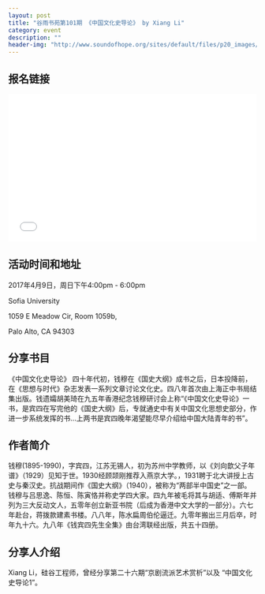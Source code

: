 ```yaml
---
layout: post
title: "谷雨书苑第101期 《中国文化史导论》 by Xiang Li"
category: event
description: ""
header-img: "http://www.soundofhope.org/sites/default/files/p20_images/201511/846d95f88fbaa686dc07a782ca84a0d7.jpg"
---
```


## 报名链接
<div style="width:100%; text-align:left;" ><iframe src="//eventbrite.com/tickets-external?eid=33450839361&ref=etckt" frameborder="0" height="300" width="100%" vspace="0" hspace="0" marginheight="5" marginwidth="5" scrolling="auto" allowtransparency="true"></iframe></div>

## 活动时间和地址
2017年4月9日，周日下午4:00pm - 6:00pm

Sofia University 

1059 E Meadow Cir, Room 1059b,

Palo Alto, CA 94303

## 分享书目
《中国文化史导论》
四十年代初，钱穆在《国史大纲》成书之后，日本投降前，在《思想与时代》杂志发表一系列文章讨论文化史。四八年首次由上海正中书局结集出版。钱遗孀胡美琦在九五年香港纪念钱穆研讨会上称“《中国文化史导论》一书，是宾四在写完他的《国史大纲》后，专就通史中有关中国文化思想史部分，作进一步系统发挥的书...上两书是宾四晚年渴望能尽早介绍给中国大陆青年的书”。

## 作者简介
钱穆(1895-1990)，字宾四，江苏无锡人，初为苏州中学教师，以《刘向歆父子年谱》（1929）见知于世。1930经顾颉刚推荐入燕京大学。，1931聘于北大讲授上古史与秦汉史。抗战期间作《国史大纲》（1940），被称为“两部半中国史”之一部。钱穆与吕思逸、陈恒、陈寅恪并称史学四大家。四九年被毛将其与胡适、傅斯年并列为三大反动文人，五零年创立新亚书院（后成为香港中文大学的一部分）。六七年赴台，蒋拨款建素书楼。八八年，陈水扁周伯伦逼迁。九零年搬出三月后卒，时年九十六。九八年《钱宾四先生全集》由台湾联经出版，共五十四册。


## 分享人介绍
Xiang Li，硅谷工程师，曾经分享第二十六期“京剧流派艺术赏析”以及 “中国文化史导论1”。
